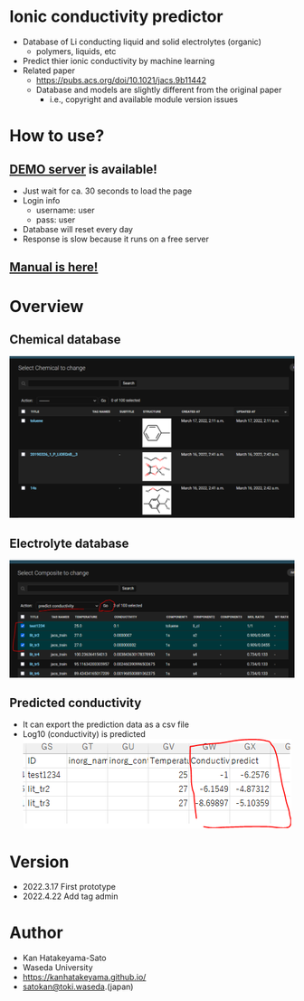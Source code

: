 # Ionic conductivity predictor 
- Database of Li conducting liquid and solid electrolytes (organic)
    - polymers, liquids, etc
- Predict thier ionic conductivity by machine learning
- Related paper
    - https://pubs.acs.org/doi/10.1021/jacs.9b11442
    - Database and models are slightly different from the original paper
        - i.e., copyright and available module version issues


# How to use?
## [DEMO server](https://ionpred.herokuapp.com/admin/) is available!
-  Just wait for ca. 30 seconds to load the page
- Login info
    - username: user
    - pass: user
- Database will reset every day
- Response is slow because it runs on a free server

## [Manual is here!](manual/Manual.md)

# Overview
## Chemical database
![about](misc/chems.PNG)
## Electrolyte database
![about](misc/pred.PNG)
## Predicted conductivity
- It can export the prediction data as a csv file
- Log10 (conductivity) is predicted
![about](misc/csv.PNG)

# Version
- 2022.3.17 First prototype
- 2022.4.22 Add tag admin

# Author
- Kan Hatakeyama-Sato
- Waseda University
- https://kanhatakeyama.github.io/
- satokan@toki.waseda.(japan)